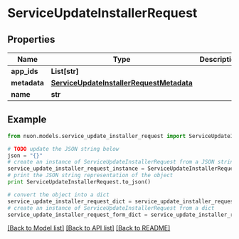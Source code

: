 # ServiceUpdateInstallerRequest


## Properties

Name | Type | Description | Notes
------------ | ------------- | ------------- | -------------
**app_ids** | **List[str]** |  | 
**metadata** | [**ServiceUpdateInstallerRequestMetadata**](ServiceUpdateInstallerRequestMetadata.md) |  | [optional] 
**name** | **str** |  | 

## Example

```python
from nuon.models.service_update_installer_request import ServiceUpdateInstallerRequest

# TODO update the JSON string below
json = "{}"
# create an instance of ServiceUpdateInstallerRequest from a JSON string
service_update_installer_request_instance = ServiceUpdateInstallerRequest.from_json(json)
# print the JSON string representation of the object
print ServiceUpdateInstallerRequest.to_json()

# convert the object into a dict
service_update_installer_request_dict = service_update_installer_request_instance.to_dict()
# create an instance of ServiceUpdateInstallerRequest from a dict
service_update_installer_request_form_dict = service_update_installer_request.from_dict(service_update_installer_request_dict)
```
[[Back to Model list]](../README.md#documentation-for-models) [[Back to API list]](../README.md#documentation-for-api-endpoints) [[Back to README]](../README.md)


